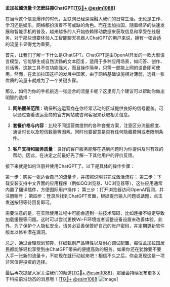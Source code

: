 **孟加拉國流量卡怎麽註冊ChatGPT[[TG💪+ @esim1088](https://t.me/s/esim1088)]**

在当今这个信息爆炸的时代，互联网已经深深融入我们的日常生活。无论是工作、学习还是娱乐，网络都扮演着不可或缺的角色。而在孟加拉国，随着经济的快速发展和智能手机的普及，越来越多的人开始依赖移动数据来获取信息和享受在线服务。对于那些想要体验人工智能聊天机器人ChatGPT的用户来说，拥有一张合适的流量卡显得尤为重要。

首先，让我们了解一下什么是ChatGPT。ChatGPT是由OpenAI开发的一款大型语言模型，它能够生成自然流畅的文本回复，适用于多种应用场景，如问答、创作、对话等。这款工具不仅功能强大，而且操作简单，只需一部能上网的设备即可使用。然而，在孟加拉国这样的发展中国家，由于网络基础设施相对薄弱，选择一张优质的流量卡就成为了一个关键步骤。

那么，如何为你的手机挑选一张适合的流量卡呢？这里有几个建议可以帮助你做出明智的选择：

1. **网络覆盖范围**：确保所选运营商在你经常活动的区域提供良好的信号覆盖。可以通过查看该运营商的官方网站或咨询客服来获取相关信息。
   
2. **套餐价格与内容**：比较不同运营商提供的各种套餐方案，注意区分流量额度、通话时长以及短信数量等因素。同时也要留意是否有任何隐藏费用或者限制条件。

3. **客户支持和服务质量**：良好的客户服务能够在遇到问题时为你提供及时有效的帮助。因此，在决定之前最好先了解一下其他用户的评价反馈。

接下来就是如何注册并使用ChatGPT了。以下是具体的操作步骤：

第一步：购买一张适合自己的流量卡，并按照说明书完成激活流程；
第二步：下载安装支持中文界面的应用程序（例如QQ浏览器、UC浏览器等），这些应用通常内置了翻译插件，方便国际用户操作；
第三步：打开浏览器访问OpenAI官网，并注册账号；
第四步：登录后找到ChatGPT页面，根据提示输入问题或话题，点击发送按钮等待回复即可。

需要注意的是，在实际使用过程中可能会遇到一些技术障碍，比如连接不稳定导致加载缓慢等问题。这时可以尝试更换Wi-Fi环境或者调整设备设置来改善体验。此外，为了保护个人隐私安全，请务必妥善保管好自己的账户密码，并定期更新软件版本以修补潜在漏洞。

总之，通过合理规划预算、仔细甄别产品特性以及耐心调试配置，每位孟加拉国居民都能够轻松享受到由ChatGPT带来的便捷高效的服务。如果你还在犹豫要不要入手一张新的流量卡，不妨现在就行动起来吧！相信不久之后，你会发现这是一项非常值得投资的选择。

最后再次提醒大家关注我们的频道[[TG💪+ @esim1088](https://t.me/s/esim1088)]，那里会持续发布更多关于科技前沿动态的消息哦！[[TG💪+ @esim1088](https://t.me/s/esim1088) ![Image](https://i.postimg.cc/4NQfJmqS/Snipaste-2025-05-13-00-14-12.png)]